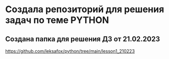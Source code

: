 # Создала репозиторий для решения задач по теме PYTHON

## Создана папка для решения ДЗ от 21.02.2023
https://github.com/leksafox/python/tree/main/lesson1_210223